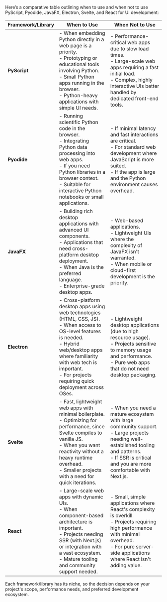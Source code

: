 Here’s a comparative table outlining when to use and when not to use PyScript, Pyodide, JavaFX, Electron, Svelte, and React for UI development:

| **Framework/Library** | **When to Use** | **When Not to Use** |
|-----------------------|-----------------|---------------------|
| **PyScript**           | - When embedding Python directly in a web page is a priority.<br>- Prototyping or educational tools involving Python.<br>- Small Python apps running in the browser.<br>- Python-heavy applications with simple UI needs. | - Performance-critical web apps due to slow load times.<br>- Large-scale web apps requiring a fast initial load.<br>- Complex, highly interactive UIs better handled by dedicated front-end tools. |
| **Pyodide**            | - Running scientific Python code in the browser.<br>- Integrating Python data processing into web apps.<br>- If you need Python libraries in a browser context.<br>- Suitable for interactive Python notebooks or small applications. | - If minimal latency and fast interactions are critical.<br>- For standard web development where JavaScript is more suited.<br>- If the app is large and the Python environment causes overhead. |
| **JavaFX**             | - Building rich desktop applications with advanced UI components.<br>- Applications that need cross-platform desktop deployment.<br>- When Java is the preferred language.<br>- Enterprise-grade desktop apps. | - Web-based applications.<br>- Lightweight UIs where the complexity of JavaFX isn't warranted.<br>- When mobile or cloud-first development is the priority. |
| **Electron**           | - Cross-platform desktop apps using web technologies (HTML, CSS, JS).<br>- When access to OS-level features is needed.<br>- Hybrid web/desktop apps where familiarity with web tech is important.<br>- For projects requiring quick deployment across OSes. | - Lightweight desktop applications (due to high resource usage).<br>- Projects sensitive to memory usage and performance.<br>- Pure web apps that do not need desktop packaging. |
| **Svelte**             | - Fast, lightweight web apps with minimal boilerplate.<br>- Optimizing for performance, since Svelte compiles to vanilla JS.<br>- When you want reactivity without a heavy runtime overhead.<br>- Smaller projects with a need for quick iterations. | - When you need a mature ecosystem with large community support.<br>- Large projects needing well-established tooling and patterns.<br>- If SSR is critical and you are more comfortable with Next.js. |
| **React**              | - Large-scale web apps with dynamic UIs.<br>- When component-based architecture is important.<br>- Projects needing SSR (with Next.js) or integration with a vast ecosystem.<br>- Mature tooling and community support needed. | - Small, simple applications where React's complexity is overkill.<br>- Projects requiring high performance with minimal overhead.<br>- For pure server-side applications where React isn't adding value. |

Each framework/library has its niche, so the decision depends on your project's scope, performance needs, and preferred development ecosystem.
